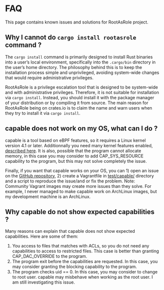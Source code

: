 # FAQ

This page contains known issues and solutions for RootAsRole project.

## Why I cannot do `cargo install rootasrole` command ?

The `cargo install` command is primarily designed to install Rust binaries into a user’s local environment, specifically into the `.cargo/bin` directory in the user’s home directory. The philosophy behind this is to keep the installation process simple and unprivileged, avoiding system-wide changes that would require administrative privileges.

RootAsRole is a privilege escalation tool that is designed to be system-wide and with administrative privileges. Therefore, it is not suitable for installation via `cargo install`. Instead, you should install it with the package manager of your distribution or by compiling it from source. The main reason for RootAsRole being on crates.io is to claim the name and warn users when they try to install it via `cargo install`.

## capable does not work on my OS, what can I do ?

capable is a tool based on eBPF features, so it requires a Linux kernel version 4.1 or later. Additionnally you need many kernel features enabled, [described here](https://github.com/iovisor/bcc/blob/master/INSTALL.md#kernel-configuration). It is also, possible that the program cannot allocate memory, in this case you may consider to add CAP_SYS_RESOURCE capability to the program, but this may not solve completely the issue.

Finally, if you want that capable works on your OS, you can 1) open an issue on the [GitHub repository](http://github.com/LeChatP/RootAsRole), 2) create a Vagrantfile in [test/capable/](https://github.com/LeChatP/RootAsRole/tree/develop/tests/capable) directory and a script to reproduce the issue/and or fix the problem. Note: Community Vagrant images may create more issues than they solve. For example, I never managed to make capable work on ArchLinux images, but my development machine is an ArchLinux.

## Why capable do not show expected capabilities ?

Many reasons can explain that capable does not show expected capabilities. Here are some of them:

1. You access to files that matches with ACLs, so you do not need any capabilities to access to restricted files. This case is better than granting CAP_DAC_OVERRIDE to the program.
1. The program exit before the capabilities are requested. In this case, you may consider granting the blocking capability to the program.
1. The program checks uid == 0. In this case, you may consider to change to root user. capable may misbehave when working as the root user. I am still investigating this issue.